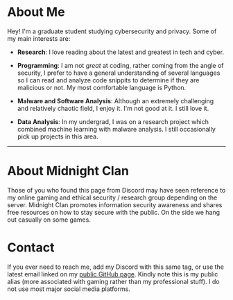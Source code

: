 # About Me

Hey! I'm a graduate student studying cybersecurity and privacy. Some of my main interests are:

- **Research**: I love reading about the latest and greatest in tech and cyber. 

- **Programming**: I am not *great* at coding, rather coming from the angle of security, I prefer to have a general understanding of several languages so I can read and analyze code snippits to determine if they are malicious or not. My most comfortable language is Python.

- **Malware and Software Analysis**: Although an extremely challenging and relatively chaotic field, I enjoy it. I'm not good at it. I still love it. 

- **Data Analysis**: In my undergrad, I was on a research project which combined machine learning with malware analysis. I still occasionally pick up projects in this area.

* * *
# About Midnight Clan
Those of you who found this page from Discord may have seen reference to my online gaming and ethical security / research group depending on the server. Midnight Clan promotes information security awareness and shares free resources on how to stay secure with the public. On the side we hang out casually on some games.

# Contact
If you ever need to reach me, add my Discord with this same tag, or use the latest email linked on my [public GitHub page](https://midnaught.github.io/). Kindly note this is my public alias (more associated with gaming rather than my professional stuff). I do not use most major social media platforms.
